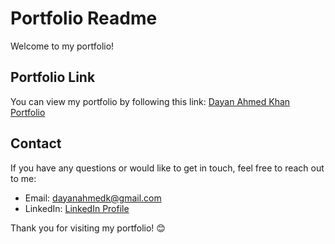 # Portfolio Readme

Welcome to my portfolio!

## Portfolio Link

You can view my portfolio by following this link: [Dayan Ahmed Khan Portfolio](https://dayaaaanak.github.io/DayanAhmedKhan-Portfolio/)

## Contact

If you have any questions or would like to get in touch, feel free to reach out to me:

- Email: dayanahmedk@gmail.com
- LinkedIn: [LinkedIn Profile](https://www.linkedin.com/in/dayan-ahmed-khan-6550632bb/)

Thank you for visiting my portfolio! 😊
